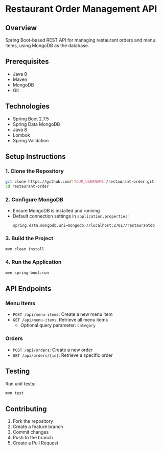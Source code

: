 # Restaurant Order Management API

## Overview
Spring Boot-based REST API for managing restaurant orders and menu items, using MongoDB as the database.

## Prerequisites
- Java 8
- Maven
- MongoDB
- Git

## Technologies
- Spring Boot 2.7.5
- Spring Data MongoDB
- Java 8
- Lombok
- Spring Validation

## Setup Instructions

### 1. Clone the Repository
```bash
git clone https://github.com/[YOUR_USERNAME]/restaurant-order.git
cd restaurant-order
```

### 2. Configure MongoDB
- Ensure MongoDB is installed and running
- Default connection settings in `application.properties`:
  ```properties
  spring.data.mongodb.uri=mongodb://localhost:27017/restaurantdb
  ```

### 3. Build the Project
```bash
mvn clean install
```

### 4. Run the Application
```bash
mvn spring-boot:run
```

## API Endpoints

### Menu Items
- `POST /api/menu-items`: Create a new menu item
- `GET /api/menu-items`: Retrieve all menu items
  - Optional query parameter: `category`

### Orders
- `POST /api/orders`: Create a new order
- `GET /api/orders/{id}`: Retrieve a specific order

## Testing
Run unit tests:
```bash
mvn test
```

## Contributing
1. Fork the repository
2. Create a feature branch
3. Commit changes
4. Push to the branch
5. Create a Pull Request
```
